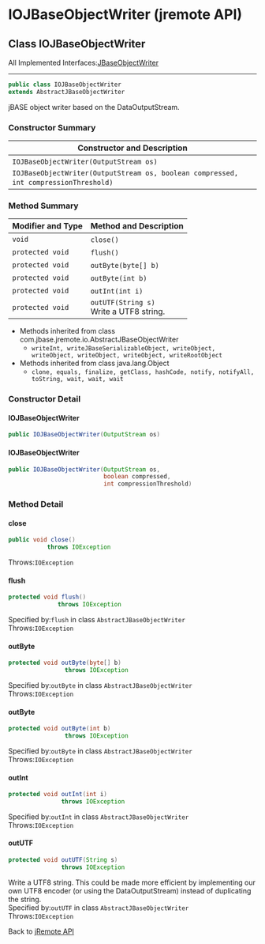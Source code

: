 # IOJBaseObjectWriter (jremote API)

<PageHeader />

## Class IOJBaseObjectWriter

All Implemented Interfaces:[JBaseObjectWriter](./../jbaseobjectwriter-(jremote-api) "interface in com.jbase.jremote.io")
* * *

```java
public class IOJBaseObjectWriter
extends AbstractJBaseObjectWriter
```

jBASE object writer based on the DataOutputStream.

### Constructor Summary

| Constructor and Description |
| --- |
| `IOJBaseObjectWriter(OutputStream os)`  |
| `IOJBaseObjectWriter(OutputStream os, boolean compressed, int compressionThreshold)`  |

### Method Summary

| Modifier and Type | Method and Description |
| --- | --- |
| `void` | `close()`  |
| `protected void` | `flush()`  |
| `protected void` | `outByte(byte[] b)`  |
| `protected void` | `outByte(int b)`  |
| `protected void` | `outInt(int i)`  |
| `protected void` | `outUTF(String s)`<br>Write a UTF8 string. |

- Methods inherited from class com.jbase.jremote.io.AbstractJBaseObjectWriter
  - `writeInt, writeJBaseSerializableObject, writeObject, writeObject, writeObject, writeObject, writeRootObject`
- Methods inherited from class java.lang.Object
  - `clone, equals, finalize, getClass, hashCode, notify, notifyAll, toString, wait, wait, wait`

### Constructor Detail

#### IOJBaseObjectWriter

```java
public IOJBaseObjectWriter(OutputStream os)
```

#### IOJBaseObjectWriter

```java
public IOJBaseObjectWriter(OutputStream os,
                           boolean compressed,
                           int compressionThreshold)
```

### Method Detail

#### close

```java
public void close()
           throws IOException
```

Throws:`IOException`

#### flush

```java
protected void flush()
              throws IOException
```

Specified by:`flush` in class `AbstractJBaseObjectWriter`  
Throws:`IOException`

#### outByte

```java
protected void outByte(byte[] b)
                throws IOException
```

Specified by:`outByte` in class `AbstractJBaseObjectWriter`  
Throws:`IOException`

#### outByte

```java
protected void outByte(int b)
                throws IOException
```

Specified by:`outByte` in class `AbstractJBaseObjectWriter`  
Throws:`IOException`

#### outInt

```java
protected void outInt(int i)
               throws IOException
```

Specified by:`outInt` in class `AbstractJBaseObjectWriter`  
Throws:`IOException`

#### outUTF

```java
protected void outUTF(String s)
               throws IOException
```

Write a UTF8 string. This could be made more efficient by implementing our own UTF8 encoder (or using the DataOutputStream) instead of duplicating the string.  
Specified by:`outUTF` in class `AbstractJBaseObjectWriter`  
Throws:`IOException`

Back to [jRemote API](./../../README.md)

<PageFooter />
